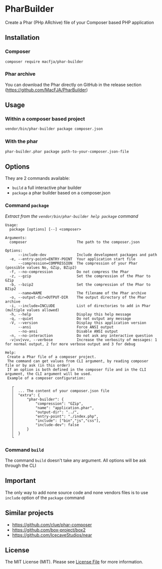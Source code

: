 # PharBuilder

Create a Phar (PHp ARchive) file of your Composer based PHP application

## Installation

### Composer

```sh
composer require macfja/phar-builder
```

### Phar archive

You can download the Phar directly on GitHub in the release section (https://github.com/MacFJA/PharBuilder)

## Usage

### Within a composer based project

```sh
vendor/bin/phar-builder package composer.json
```

### With the phar

```sh
phar-builder.phar package path-to-your-composer.json-file
```

## Options

They are 2 commands available:

* `build` a full interactive phar builder
* `package` a phar builder based on a composer.json

### Command `package`

_Extract from the `vendor/bin/phar-builder help package` command_

```
Usage:
  package [options] [--] <composer>

Arguments:
  composer                       The path to the composer.json

Options:
      --include-dev              Include development packages and path
  -e, --entry-point=ENTRY-POINT  Your application start file
      --compression=COMPRESSION  The compression of your Phar (possible values No, GZip, BZip2)
  -f, --no-compression           Do not compress the Phar
  -z, --gzip                     Set the compression of the Phar to GZip
  -b, --bzip2                    Set the compression of the Phar to BZip2
      --name=NAME                The filename of the Phar archive
  -o, --output-dir=OUTPUT-DIR    The output directory of the Phar archive
  -i, --include=INCLUDE          List of directories to add in Phar (multiple values allowed)
  -h, --help                     Display this help message
  -q, --quiet                    Do not output any message
  -V, --version                  Display this application version
      --ansi                     Force ANSI output
      --no-ansi                  Disable ANSI output
  -n, --no-interaction           Do not ask any interactive question
  -v|vv|vvv, --verbose           Increase the verbosity of messages: 1 for normal output, 2 for more verbose output and 3 for debug

Help:
 Create a Phar file of a composer project.
 The command can get values from CLI argument, by reading composer file or by ask (in this order)
 If an option is both defined in the composer file and in the CLI argument, the CLI argument will be used.
 Example of a composer configuration:

   ┌
   │  ... The content of your composer.json file
   │  "extra": {
   │      "phar-builder": {
   │          "compression": "GZip",
   │          "name": "application.phar",
   │          "output-dir": "../",
   │          "entry-point": "./index.php",
   │          "include": ["bin","js","css"],
   │          "include-dev": false
   │      }
   │  }
   └
```

### Command `build`

The command `build` doesn't take any argument. All options will be ask through the CLI

## Important

The only way to add none source code and none vendors files is to use `include` option of the `package` command

## Similar projects

 - https://github.com/clue/phar-composer
 - https://github.com/box-project/box2
 - https://github.com/IcecaveStudios/near

## License

The MIT License (MIT). Please see [License File](LICENSE.md) for more information.